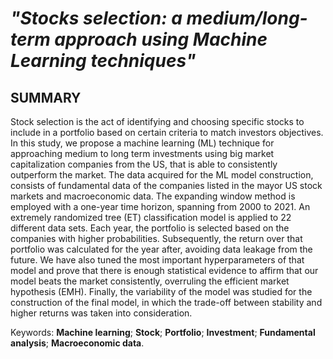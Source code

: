 # *"Stocks selection: a medium/long-term approach using Machine Learning techniques"*

## SUMMARY



Stock selection is the act of identifying and choosing specific stocks to include in a portfolio based on certain criteria to match investors objectives. In this study, we propose a machine learning (ML) technique for approaching medium to long term investments using big market capitalization companies from the US, that is able to consistently outperform the market. The data acquired for the ML model construction, consists of fundamental data of the companies listed in the mayor US stock markets and macroeconomic data. The expanding window method is employed with a one-year time horizon, spanning from 2000 to 2021. An extremely randomized tree (ET) classification model is applied to 22 different data sets. Each year, the portfolio is selected based on the companies with higher probabilities. Subsequently, the return over that portfolio was calculated for the year after, avoiding data leakage from the future. We have also tuned the most important hyperparameters of that model and prove that there is enough statistical evidence to affirm that our model beats the market consistently, overruling the efficient market hypothesis (EMH). Finally, the variability of the model was studied for the construction of the final model, in which the trade-off between stability and higher returns was taken into consideration.

Keywords: **Machine learning**; **Stock**; **Portfolio**; **Investment**; **Fundamental analysis**; **Macroeconomic data**.
